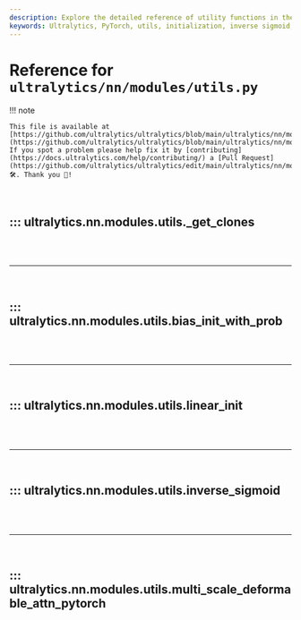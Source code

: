 ```yaml
---
description: Explore the detailed reference of utility functions in the Ultralytics PyTorch modules. Learn about initialization, inverse sigmoid, and multiscale deformable attention.
keywords: Ultralytics, PyTorch, utils, initialization, inverse sigmoid, multiscale deformable attention, deep learning, neural networks
---
```


# Reference for `ultralytics/nn/modules/utils.py`

!!! note

    This file is available at [https://github.com/ultralytics/ultralytics/blob/main/ultralytics/nn/modules/utils.py](https://github.com/ultralytics/ultralytics/blob/main/ultralytics/nn/modules/utils.py). If you spot a problem please help fix it by [contributing](https://docs.ultralytics.com/help/contributing/) a [Pull Request](https://github.com/ultralytics/ultralytics/edit/main/ultralytics/nn/modules/utils.py) 🛠️. Thank you 🙏!

<br>

## ::: ultralytics.nn.modules.utils._get_clones

<br><br><hr><br>

## ::: ultralytics.nn.modules.utils.bias_init_with_prob

<br><br><hr><br>

## ::: ultralytics.nn.modules.utils.linear_init

<br><br><hr><br>

## ::: ultralytics.nn.modules.utils.inverse_sigmoid

<br><br><hr><br>

## ::: ultralytics.nn.modules.utils.multi_scale_deformable_attn_pytorch

<br><br>
